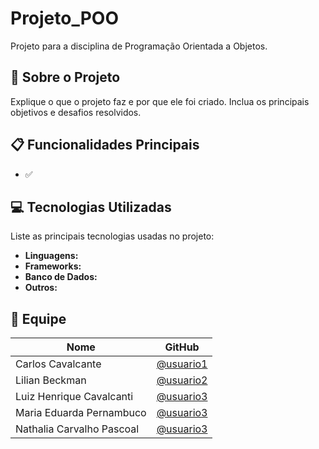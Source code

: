 # Projeto_POO
Projeto para a disciplina de Programação Orientada a Objetos.

## 📖 Sobre o Projeto  
Explique o que o projeto faz e por que ele foi criado. Inclua os principais objetivos e desafios resolvidos.  

## 📋 Funcionalidades Principais  
- ✅

## 💻 Tecnologias Utilizadas  
Liste as principais tecnologias usadas no projeto:  

- **Linguagens:** 
- **Frameworks:** 
- **Banco de Dados:** 
- **Outros:**  

## 👥 Equipe  

| Nome  | GitHub |
|-------|--------|
| Carlos Cavalcante | [@usuario1](https://github.com/Carloscavalcante3) |
| Lilian Beckman | [@usuario2](https://github.com/usuario2) |
| Luiz Henrique Cavalcanti | [@usuario3](https://github.com/usuario3) |
| Maria Eduarda Pernambuco | [@usuario3](https://github.com/usuario3) |
| Nathalia Carvalho Pascoal | [@usuario3](https://github.com/usuario3) |


